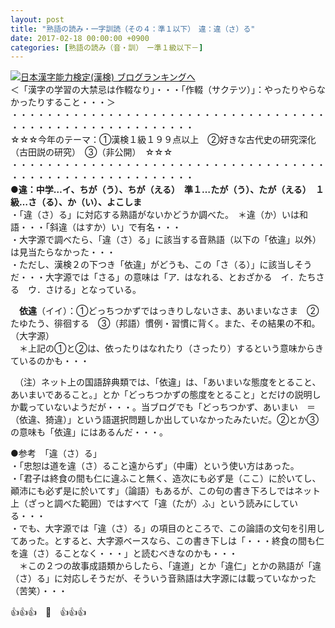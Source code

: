 ```yaml
---
layout: post
title: "熟語の読み・一字訓読（その４：準１以下）　違：違（さ）る"
date: 2017-02-18 00:00:00 +0900
categories: [熟語の読み（音・訓）　ー準１級以下－]
---
```


[![](/syuusyuu9701/assets/images/熟語の読み・一字訓読（その４：準１以下）-違：違（さ）る-br_c_3028_1.gif)](http://blog.with2.net/link.php?1659096:3028 "日本漢字能力検定(漢検) ブログランキングへ")[日本漢字能力検定(漢検) ブログランキングへ](http://blog.with2.net/link.php?1659096:3028)  
＜「漢字の学習の大禁忌は作輟なり」・・・「作輟（サクテツ）」：やったりやらなかったりすること・・・＞  
・・・・・・・・・・・・・・・・・・・・・・・・・・・・・・・・・・・・・・・・・・・・・・・・・・・・・・・・・  
☆☆☆今年のテーマ：①漢検１級１９９点以上　②好きな古代史の研究深化（古田説の研究）　③（非公開）　☆☆☆　　  
・・・・・・・・・・・・・・・・・・・・・・・・・・・・・・・・・・・・・・・・・・・・・・・・・・・・・・・・・  
●**違：中学…イ、ちが（う）、ちが（える）　準１…たが（う）、たが（える）　１級…さ（る）、か（い）、よこしま**  
・「違（さ）る」に対応する熟語がないかどうか調べた。　＊違（か）いは和語・・・「斜違（はすか）い」で有名・・・  
・大字源で調べたら、「違（さ）る」に該当する音熟語（以下の「依違」以外）は見当たらなかった・・・  
・ただし、漢検２の下つき「依違」がどうも、この「さ（る）」に該当しそうだ・・・大字源では「さる」の意味は「ア．はなれる、とおざかる　イ．たちさる　ウ．さける」となっている。  
  
　**依違**（イイ）：①どっちつかずではっきりしないさま、あいまいなさま　②たゆたう、徘徊する　③（邦語）慣例・習慣に背く。また、その結果の不和。（大字源）  
　＊上記の①と②は、依ったりはなれたり（さったり）するという意味からきているのかも・・・  
  
　（注）ネット上の国語辞典類では、「依違」は、「あいまいな態度をとること、あいまいであること。」とか「どっちつかずの態度をとること」とだけの説明しか載っていないようだが・・・。当ブログでも「どっちつかず、あいまい　＝　（依違、猗違）」という語選択問題しか出していなかったみたいだ。②とか③の意味も「依違」にはあるんだ・・・。  
  
●参考　「違（さ）る」  
・「忠恕は道を違（さ）ること遠からず」（中庸）という使い方はあった。  
・「君子は終食の間も仁に違ふこと無く、造次にも必ず是（ここ）に於いてし、顚沛にも必ず是に於いてす」（論語）もあるが、この句の書き下ろしではネット上（ざっと調べた範囲）ではすべて「違（たが）ふ」という読みにしている・・・  
・でも、大字源では「違（さ）る」の項目のところで、この論語の文句を引用してあった。とすると、大字源ベースなら、この書き下しは「・・・終食の間も仁を違（さ）ることなく・・・」と読むべきなのかも・・・  
　＊この２つの故事成語類からしたら、「違道」とか「違仁」とかの熟語が「違（さ）る」に対応しそうだが、そういう音熟語は大字源には載っていなかった（苦笑）・・・  
  
👍👍👍　🐔　👍👍👍
